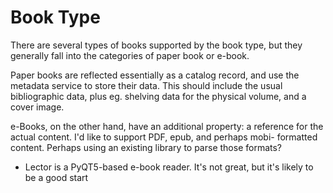 # Book Type

There are several types of books supported by the book type, but they
generally fall into the categories of paper book or e-book.

Paper books are reflected essentially as a catalog record, and use the
metadata service to store their data.  This should include the usual
bibliographic data, plus eg. shelving data for the physical volume, and
a cover image.

e-Books, on the other hand, have an additional property: a reference for
the actual content.  I'd like to support PDF, epub, and perhaps mobi-
formatted content.  Perhaps using an existing library to parse those
formats?

* Lector is a PyQT5-based e-book reader.  It's not great, but it's
  likely to be a good start
  
  